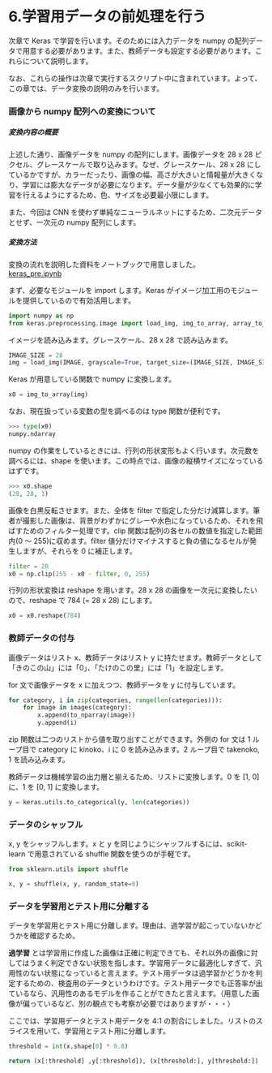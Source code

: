 # 6.学習用データの前処理を行う

次章で Keras で学習を行います。そのためには入力データを numpy の配列データで用意する必要があります。また、教師データも設定する必要があります。これらについて説明します。

なお、これらの操作は次章で実行するスクリプト中に含まれています。よって、この章では、データ変換の説明のみを行います。

### 画像から numpy 配列への変換について

##### 変換内容の概要

上述した通り、画像データを numpy の配列にします。画像データを 28 x 28 ピクセル、グレースケールで取り込みます。なぜ、グレースケール、28 x 28 にしているかですが、カラーだったり、画像の幅、高さが大きいと情報量が大きくなり、学習には膨大なデータが必要になります。データ量が少なくても効果的に学習を行えるようにするため、色、サイズを必要最小限にします。

また、今回は CNN を使わず単純なニューラルネットにするため、二次元データとせず、一次元の numpy 配列にします。

##### 変換方法

変換の流れを説明した資料をノートブックで用意しました。  
[keras_pre.ipynb](notebook/keras_pre.ipynb)

まず、必要なモジュールを import します。Keras がイメージ加工用のモジュールを提供しているので有効活用します。

```python
import numpy as np
from keras.preprocessing.image import load_img, img_to_array, array_to_img
```

イメージを読み込みます。グレースケール、28 x 28 で読み込みます。

```python
IMAGE_SIZE = 28
img = load_img(IMAGE, grayscale=True, target_size=(IMAGE_SIZE, IMAGE_SIZE))
```

Keras が用意している関数で numpy に変換します。

```python
x0 = img_to_array(img)
```

なお、現在扱っている変数の型を調べるのは type 関数が便利です。

```python
>>> type(x0)
numpy.ndarray
```

numpy の作業をしているときには、行列の形状変形もよく行います。次元数を調べるには、shape を使います。この時点では、画像の縦横サイズになっているはずです。

```python
>>> x0.shape
(28, 28, 1)
```

画像を白黒反転させます。また、全体を filter で指定した分だけ減算します。筆者が撮影した画像は、背景がわずかにグレーや水色になっているため、それを飛ばすためのフィルター処理です。clip 関数は配列の各セルの数値を指定した範囲内(0 〜 255)に収めます。filter 値分だけマイナスすると負の値になるセルが発生しますが、それらを 0 に補正します。

```python
filter = 20
x0 = np.clip(255 - x0 - filter, 0, 255)
```

行列の形状変換は reshape を用います。28 x 28 の画像を一次元に変換したいので、reshape で 784 (= 28 x 28) にします。

```python
x0 = x0.reshape(784)
```

### 教師データの付与

画像データはリスト x、教師データはリスト y に持たせます。教師データとして「きのこの山」には「0」、「たけのこの里」には「1」を設定します。

for 文で画像データを x に加えつつ、教師データを y に付与しています。

```python
for category, i in zip(categories, range(len(categories))):
    for image in images(category):
        x.append(to_nparray(image))
        y.append(i)
```

zip 関数は二つのリストから値を取り出すことができます。外側の for 文は 1 ループ目で category に kinoko、i に 0 を読み込みます。2 ループ目で takenoko, 1 を読み込みます。

教師データは機械学習の出力層と揃えるため、リストに変換します。0 を [1, 0] に、1 を [0, 1] に変換します。

```python
y = keras.utils.to_categorical(y, len(categories))
```

### データのシャッフル

x, y をシャッフルします。x と y を同じようにシャッフルするには、scikit-learn で用意されている shuffle 関数を使うのが手軽です。

```python
from sklearn.utils import shuffle

x, y = shuffle(x, y, random_state=0)
```

### データを学習用とテスト用に分離する

データを学習用とテスト用に分離します。理由は、過学習が起こっていないかどうかを確認するため。

**過学習** とは学習用に作成した画像は正確に判定できても、それ以外の画像に対してはうまく判定できない状態を指します。学習用データに最適化しすぎて、汎用性のない状態になっていると言えます。テスト用データは過学習かどうかを判定するための、検査用のデータというわけです。テスト用データでも正答率が出ているなら、汎用性のあるモデルを作ることができたと言えます。（用意した画像が偏っているなど、別の観点でも考察が必要ではありますが・・・）

ここでは、学習用データとテスト用データを 4:1 の割合にしました。リストのスライスを用いて、学習用とテスト用に分離します。

```python
threshold = int(x.shape[0] * 0.8)

return (x[:threshold] ,y[:threshold]), (x[threshold:], y[threshold:])
```
